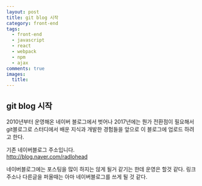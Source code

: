 ```yaml
---
layout: post
title: git blog 시작
category: front-end
tags:
  - front-end
  - javascript
  - react
  - webpack
  - npm
  - ajax
comments: true
images:
  title:
---
```


## git blog 시작    

2010년부터 운영해온 네이버 블로그에서 벗어나 2017년에는 뭔가 전환점이 필요해서 
git블로그로 스터디에서 배운 지식과 개발한 경험들을 앞으로 이 블로그에 업로드
하려고 한다. 

<!--more-->

기존 네이버블로그 주소입니다.<br>
<a href="http://blog.naver.com/radlohead">http://blog.naver.com/radlohead</a>

네이버블로그에는 포스팅을 많이 하지는 않게 될거 같기는 한데
운영은 할것 같다. 링크주소나 다른글을 퍼올때는 아마 네이버블로그를 쓰게 될 것 같다.